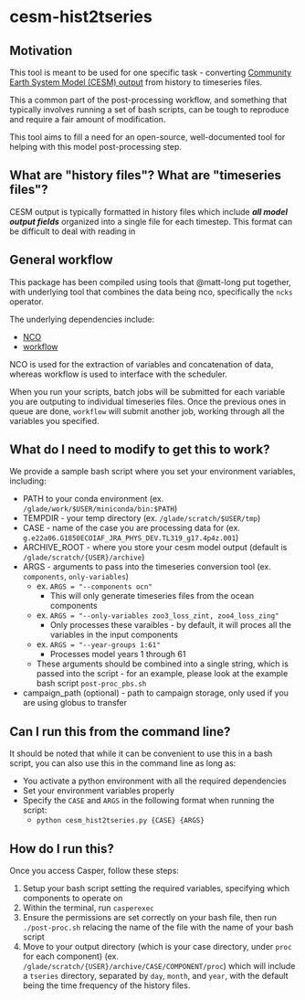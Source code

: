 # cesm-hist2tseries

## Motivation
This tool is meant to be used for one specific task - converting [Community Earth System Model (CESM) output](https://www.cesm.ucar.edu/) from history to timeseries files.

This a common part of the post-processing workflow, and something that typically involves running a set of bash scripts, can be tough to reproduce and require a fair amount of modification.

This tool aims to fill a need for an open-source, well-documented tool for helping with this model post-processing step.

## What are "history files"? What are "timeseries files"?
CESM output is typically formatted in history files which include ***all model output fields*** organized into a single file for each timestep. This format can be difficult to deal with reading in 

## General workflow
This package has been compiled using tools that @matt-long put together, with underlying tool that combines the data being nco, specifically the `ncks` operator.

The underlying dependencies include:
* [NCO](http://nco.sourceforge.net/_)
* [workflow](https://github.com/NCAR/workflow)

NCO is used for the extraction of variables and concatenation of data, whereas workflow is used to interface with the scheduler.

When you run your scripts, batch jobs will be submitted for each variable you are outputing to individual timeseries files. Once the previous ones in queue are done, `workflow` will submit another job, working through all the variables you specified.

## What do I need to modify to get this to work?
We provide a sample bash script where you set your environment variables, including:
* PATH to your conda environment (ex. `/glade/work/$USER/miniconda/bin:$PATH`)
* TEMPDIR - your temp directory (ex. `/glade/scratch/$USER/tmp`)
* CASE - name of the case you are processing data for (ex. `g.e22a06.G1850ECOIAF_JRA_PHYS_DEV.TL319_g17.4p4z.001`)
* ARCHIVE_ROOT - where you store your cesm model output (default is `/glade/scratch/{USER}/archive`)
* ARGS - arguments to pass into the timeseries conversion tool (ex. `components`, `only-variables`)
    * ex. `ARGS = "--components ocn"`
        * This will only generate timeseries files from the ocean components
    * ex. `ARGS = "--only-variables zoo3_loss_zint, zoo4_loss_zing"`
        * Only processes these varaibles - by default, it will proces all the variables in the input components
    * ex. `ARGS = "--year-groups 1:61"`
        * Processes model years 1 through 61
    * These arguments should be combined into a single string, which is passed into the script - for an example, please look at the example bash script `post-proc_pbs.sh`
* campaign_path (optional) - path to campaign storage, only used if you are using globus to transfer

## Can I run this from the command line?
It should be noted that while it can be convenient to use this in a bash script, you can also use this in the command line as long as:
* You activate a python environment with all the required dependencies
* Set your environment variables properly
* Specify the `CASE` and `ARGS` in the following format when running the script:
    * `python cesm_hist2tseries.py {CASE} {ARGS}`

## How do I run this?
Once you access Casper, follow these steps:
1. Setup your bash script setting the required variables, specifying which components to operate on
1. Within the terminal, run `casperexec`
1. Ensure the permissions are set correctly on your bash file, then run `./post-proc.sh` relacing the name of the file with the name of your bash script
1. Move to your output directory (which is your case directory, under `proc` for each component) (ex. `/glade/scratch/{USER}/archive/CASE/COMPONENT/proc`) which will include a `tseries` directory, separated by `day`, `month`, and `year`, with the default being the time frequency of the history files.